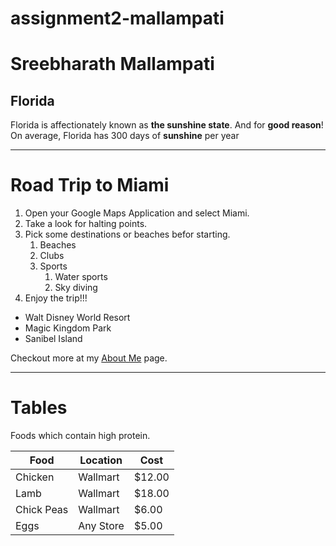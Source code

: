 # assignment2-mallampati
# Sreebharath Mallampati
## Florida

Florida is affectionately known as **the sunshine state**. And for **good reason**! On average, Florida has 300 days of **sunshine** per year

******

# Road Trip to Miami
1. Open your Google Maps Application and select Miami.
2. Take a look for halting points.
3. Pick some destinations or beaches befor starting.
    1. Beaches
    2. Clubs
    3. Sports
        1. Water sports
        2. Sky diving
4. Enjoy the trip!!!

- Walt Disney World Resort
- Magic Kingdom Park
- Sanibel Island

Checkout more at my [About Me](AboutMe.md) page.

******

# Tables

Foods which contain high protein.

| Food | Location | Cost |
|------|----------|------|
|Chicken |Wallmart|$12.00 |
|Lamb|Wallmart|$18.00|
|Chick Peas|Wallmart|$6.00|
|Eggs|Any Store|$5.00|

